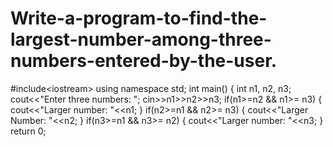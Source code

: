 # Write-a-program-to-find-the-largest-number-among-three-numbers-entered-by-the-user.
#include&lt;iostream>  using namespace std; int main() { int n1, n2, n3; cout&lt;&lt;"Enter three numbers: "; cin>>n1>>n2>>n3; if(n1>=n2 &amp;&amp; n1>= n3) { cout&lt;&lt;"Larger number: "&lt;&lt;n1; } if(n2>=n1 &amp;&amp; n2>= n3) { cout&lt;&lt;"Larger Number: "&lt;&lt;n2; } if(n3>=n1 &amp;&amp; n3>= n2) {  cout&lt;&lt;"Larger number: "&lt;&lt;n3; } return 0;
